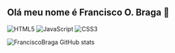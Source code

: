 ## Olá meu nome é Francisco O. Braga  👋 
![HTML5](https://img.shields.io/badge/html5-%23E34F26.svg?style=for-the-badge&logo=html5&logoColor=white)
![JavaScript](https://img.shields.io/badge/javascript-%23323330.svg?style=for-the-badge&logo=javascript&logoColor=%23F7DF1E)
![CSS3](https://img.shields.io/badge/css3-%231572B6.svg?style=for-the-badge&logo=css3&logoColor=white)

![FranciscoBraga GitHub stats](https://github-readme-stats.vercel.app/api?username=FranciscoBraga&show_icons=true&theme=transparent)


